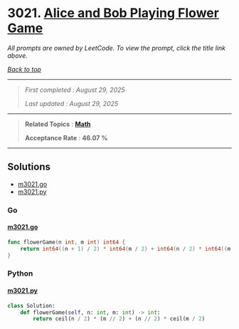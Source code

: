 # 3021. [Alice and Bob Playing Flower Game](<https://leetcode.com/problems/alice-and-bob-playing-flower-game>)

*All prompts are owned by LeetCode. To view the prompt, click the title link above.*

*[Back to top](<../README.md>)*

------

> *First completed : August 29, 2025*
>
> *Last updated : August 29, 2025*

------

> **Related Topics** : **[Math](<by_topic/Math.md>)**
>
> **Acceptance Rate** : **46.07 %**

------

## Solutions

- [m3021.go](<../my-submissions/m3021.go>)
- [m3021.py](<../my-submissions/m3021.py>)
### Go
#### [m3021.go](<../my-submissions/m3021.go>)
```Go
func flowerGame(n int, m int) int64 {
    return int64((n + 1) / 2) * int64(m / 2) + int64(n / 2) * int64((m + 1) / 2)
}
```

### Python
#### [m3021.py](<../my-submissions/m3021.py>)
```Python
class Solution:
    def flowerGame(self, n: int, m: int) -> int:
        return ceil(n / 2) * (m // 2) + (n // 2) * ceil(m / 2)
```

